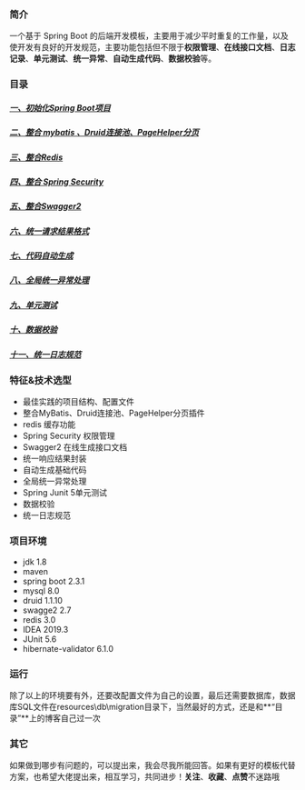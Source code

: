 ### 简介
一个基于 Spring Boot 的后端开发模板，主要用于减少平时重复的工作量，以及使开发有良好的开发规范，主要功能包括但不限于**权限管理**、**在线接口文档**、**日志记录**、**单元测试**、**统一异常**、**自动生成代码**、**数据校验**等。
### 目录
##### [一、初始化Spring Boot项目](https://blog.csdn.net/qq_22136439/article/details/107464935)
##### [二、整合 mybatis 、Druid连接池、PageHelper分页](https://blog.csdn.net/qq_22136439/article/details/107465401)
##### [三、整合Redis](https://blog.csdn.net/qq_22136439/article/details/107465623)
##### [四、整合 Spring Security](https://blog.csdn.net/qq_22136439/article/details/107465834)
##### [五、整合Swagger2](https://blog.csdn.net/qq_22136439/article/details/107466247)
##### [六、统一请求结果格式](https://blog.csdn.net/qq_22136439/article/details/107466974)
##### [七、代码自动生成](https://blog.csdn.net/qq_22136439/article/details/107467113)
##### [八、全局统一异常处理](https://blog.csdn.net/qq_22136439/article/details/107467519)
##### [九、单元测试](https://blog.csdn.net/qq_22136439/article/details/107467769)
##### [十、数据校验](https://blog.csdn.net/qq_22136439/article/details/107468127)
##### [十一、统一日志规范](https://blog.csdn.net/qq_22136439/article/details/107566953)
### 特征&技术选型
- 最佳实践的项目结构、配置文件
- 整合MyBatis、Druid连接池、PageHelper分页插件
- redis 缓存功能
- Spring Security 权限管理
- Swagger2 在线生成接口文档
- 统一响应结果封装
- 自动生成基础代码
- 全局统一异常处理
- Spring Junit 5单元测试
- 数据校验
- 统一日志规范
### 项目环境
- jdk 1.8
- maven
- spring boot 2.3.1
- mysql 8.0
- druid 1.1.10
- swagge2 2.7
- redis 3.0
- IDEA 2019.3
- JUnit 5.6
- hibernate-validator 6.1.0
### 运行
除了以上的环境要有外，还要改配置文件为自己的设置，最后还需要数据库，数据库SQL文件在resources\db\migration目录下，当然最好的方式，还是和**“目录”**上的博客自己过一次
### 其它
如果做到哪步有问题的，可以提出来，我会尽我所能回答。如果有更好的模板代替方案，也希望大佬提出来，相互学习，共同进步！**关注**、**收藏**、**点赞**不迷路哦
